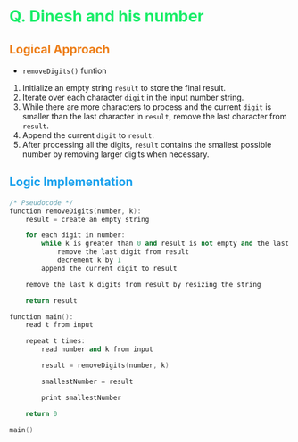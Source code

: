# <span style="color:#1AED69"> Q. **Dinesh and his number**</span>

## <span style="color:#ED7F1A"> **Logical Approach**</span>

* `removeDigits()` funtion

1. Initialize an empty string `result` to store the final result.
2. Iterate over each character `digit` in the input number string.
3. While there are more characters to process and the current `digit` is smaller than the last character in `result`, remove the last character from `result`.
4. Append the current `digit` to `result`.
5. After processing all the digits, `result` contains the smallest possible number by removing larger digits when necessary.

## <span style="color:#1AA1ED"> **Logic Implementation** </span>

```cpp
/* Pseudocode */
function removeDigits(number, k):
    result = create an empty string

    for each digit in number:
        while k is greater than 0 and result is not empty and the last digit in result is greater than the current digit:
            remove the last digit from result
            decrement k by 1
        append the current digit to result

    remove the last k digits from result by resizing the string

    return result

function main():
    read t from input

    repeat t times:
        read number and k from input

        result = removeDigits(number, k)

        smallestNumber = result

        print smallestNumber

    return 0

main()
```
